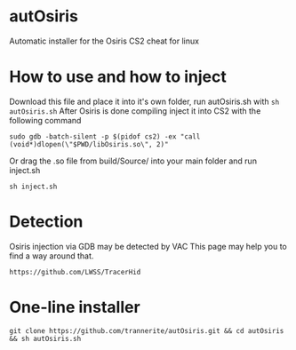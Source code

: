 # autOsiris
Automatic installer for the Osiris CS2 cheat for linux

# How to use and how to inject
Download this file and place it into it's own folder, run autOsiris.sh with ```sh autOsiris.sh```
After Osiris is done compiling inject it into CS2 with the following command
```
sudo gdb -batch-silent -p $(pidof cs2) -ex "call (void*)dlopen(\"$PWD/libOsiris.so\", 2)"
```

Or drag the .so file from build/Source/ into your main folder and run inject.sh
```
sh inject.sh
```

# Detection
Osiris injection via GDB may be detected by VAC
This page may help you to find a way around that.
```
https://github.com/LWSS/TracerHid
```

# One-line installer
```
git clone https://github.com/trannerite/autOsiris.git && cd autOsiris && sh autOsiris.sh
```
